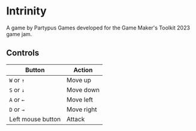 # Intrinity

A game by Partypus Games developed for the Game Maker's Toolkit 2023 game jam.

## Controls

Button | Action
--- | ---
`W` or `↑` | Move up
`S` or `↓` | Move down
`A` or `←` | Move left
`D` or `→` | Move right
Left mouse button | Attack
